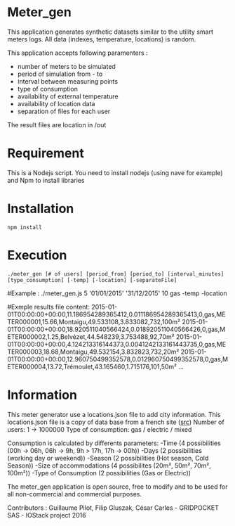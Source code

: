 # Meter_gen
This application generates synthetic datasets similar to the utility smart meters logs.
All data (indexes, temperature, locations) is random. 

This application accepts following paramenters :
- number of meters to be simulated
- period of simulation from - to
- interval between measuring points
- type of consumption
- availability of external temperature
- availability of location data
- separation of files for each user

The result files are location in /out 

# Requirement
This is a Nodejs script. You need to install nodejs (using nave for example) and Npm to install libraries

# Installation
	npm install
# Execution	
	./meter_gen [# of users] [period_from] [period_to] [interval_minutes] [type_consumption] [-temp] [-location] [-separateFile]

#Example : 
	./meter_gen.js 5 '01/01/2015' '31/12/2015' 10 gas -temp -location
	
#Exmple results file content:
	2015-01-01T00:00:00+00:00,11.186954289365412,0.011186954289365413,0,gas,METER000001,15.66,Montaigu,49.533108,3.833082,732,100m²
	2015-01-01T00:00:00+00:00,18.920511040566424,0.018920511040566426,0,gas,METER000002,1.25,Belvézet,44.548239,3.753488,92,70m²
	2015-01-01T00:00:00+00:00,4.124213316144373,0.0041242133161443735,0,gas,METER000003,18.68,Montaigu,49.532154,3.832823,732,20m²
	2015-01-01T00:00:00+00:00,12.960750499352578,0.012960750499352578,0,gas,METER000004,13.72,Trémoulet,43.165460,1.715176,101,50m²
	...
	
# Information
This meter generator use a locations.json file to add city information. This locations.json file is a copy of data base from a french site (<a href="http://sql.sh/736-base-donnees-villes-francaises">src</a>)
Number of users: 1 -> 1000000
Type of consumption: gas / electric / mixed

Consumption is calculated by differents parameters:
	-Time (4 possibilities (00h -> 06h, 06h -> 9h, 9h > 17h, 17h -> 00h))
	-Days (2 possibilities (working day or weekend))
	-Season (2 possibilities (Hot season, Cold Season))
	-Size of accommodations (4 possibilites (20m², 50m², 70m², 100m²))
	-Type of Consumption (2 possibilities (Gas or Electric)) 


The meter_gen application is open source, free to modify and to be used for all non-commercial and commercial purposes.

Contributors : Guillaume Pilot, Filip Gluszak, César Carles - GRIDPOCKET SAS - IOStack project 2016

